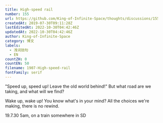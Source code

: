 ```yaml
---
title: High-speed rail
number: 155
url: https://github.com/King-of-Infinite-Space/thoughts/discussions/155
createdAt: 2019-07-30T09:11:28Z
lastEditedAt: 2022-10-30T04:42:46Z
updatedAt: 2022-10-30T04:42:46Z
author: King-of-Infinite-Space
category: 博文
labels:
  - 浅词拙句
  - EN
countZH: 0
countEN: 50
filename: 1907-High-speed-rail
fontFamily: serif
---
```


"Speed up, speed up!
Leave the old world behind!"
But what road are we taking,
and what will we find?

Wake up, wake up!
You know what's in your mind?
All the choices we're making,
there is no rewind.

19.7.30 5am, on a train somewhere in SD
<img src='https://count.lnfinite.space/post/6.svg?plus=1' width='0' height='0' />